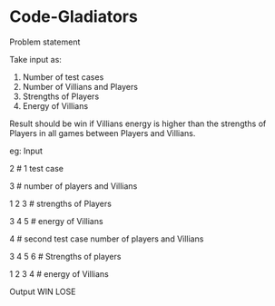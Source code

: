 # Code-Gladiators

Problem statement

Take input as:
1. Number of test cases
2. Number of Villians and Players
3. Strengths of Players 
4. Energy of Villians

Result should be win if Villians energy is higher than the strengths of Players in all games between Players and Villians.

eg:
Input

2 # 1 test case

3 # number of players and Villians

1 2 3 # strengths of Players 

3 4 5 # energy of Villians

4 # second test case number of players and Villians

3 4 5 6 # Strengths of players

1 2 3 4 # energy of Villians


Output
WIN
LOSE


